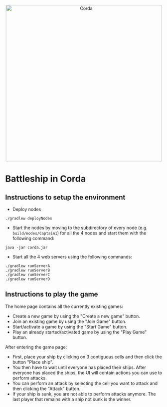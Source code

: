 <p align="center">
  <img src="https://www.corda.net/wp-content/uploads/2016/11/fg005_corda_b.png" alt="Corda" width="500">
</p>

# Battleship in Corda

## Instructions to setup the environment

* Deploy nodes
```
./gradlew deployNodes
```
* Start the nodes by moving to the subdirectory of every node (e.g. `build/nodes/Captain1`) for all the 4 nodes and start them with the following command:
```
java -jar corda.jar
```
* Start all the 4 web servers using the following commands:
```
./gradlew runServerA
./gradlew runServerB
./gradlew runServerC
./gradlew runServerD
```

## Instructions to play the game

The home page contains all the currently existing games:
* Create a new game by using the "Create a new game" button.
* Join an existing game by using the "Join Game" button.
* Start/activate a game by using the "Start Game" button.
* Play an already started/activated game by using the "Play Game" button.

After entering the game page:
* First, place your ship by clicking on 3 contiguous cells and then click the button "Place ship".
* You then have to wait until everyone has placed their ships. After everyone has placed the ships, the UI will contain actions you can use to perform attacks.
* You can perform an attack by selecting the cell you want to attack and then clicking the "Attack" button.
* If your ship is sunk, you are not able to perform attacks anymore. The last player that remains with a ship not sunk is the winner.